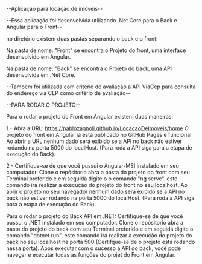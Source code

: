 --Aplicação para locação de imóveis--

--Essa aplicação foi desenvolvida utilizando .Net Core para o Back e Angular para o Front--

no diretório existem duas pastas separando o back e o front:

Na pasta de nome: "Front" se encontra o Projeto do front, uma interface desenvolvido em Angular.

Na pasta de nome: "Back" se encontra o Projeto do back, uma API desenvolvida em .Net Core.

--Tambem foi utilizada com critério de avaliação a API ViaCep para consulta do endereço via CEP como critério de avaliação--

--PARA RODAR O PROJETO--

Para o rodar o projeto do Front em Angular existem duas maneiras:

1 - Abra a URL: https://pablozagnoli.github.io/LocacaoDeImoveis/home
O projeto do front em Angular já está publicado no GitHub Pages e funcional.
Ao abrir a URL nenhum dado será exibido se a API no back não estiver rodando na porta 5000 do localHost. (Para roda a API siga para a etapa de execução do Back).

2 - Certifique-se de que você pussui o Angular-MSI instalado em seu computador. 
Clone o repósitorio abra a pasta do projeto do front com seu Terminal preferido e em seguida digite o o comando "ng serve".
este comando irá realizar a execução do projeto do front no seu localhost. Ao abrir o projeto no seu navegador nenhum dado será exibido se a API no back não estiver rodando na porta 5000 do localHost. (Para roda a API siga para a etapa de execução do Back).


Para o rodar o projeto do Back API em .NET:
Certifique-se de que você pussui o .NET instalado em seu computador. 
Clone o repósitorio abra a pasta do projeto do back com seu Terminal preferido e em seguida digite o comando "dotnet run".
este comando irá realizar a execução do projeto do back no seu localhost na porta 500 (Certifque-se de o projeto está rodando nessa porta). Após executar com o sucesso a API do back, você pode navegar e executar todas as funções do projet do Front em Angular.

